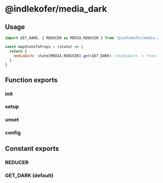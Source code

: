 # @indlekofer/media_dark

## Usage

```js
import GET_DARK, { REDUCER as MEDIA_REDUCER } from '@indlekofer/media_dark';

const mapStateToProps = (state) => {
  return {
    mediaDark: state[MEDIA_REDUCER].get(GET_DARK) //mediaDark -> true|false|null
  }
}

```

## Function exports

### init

### setup

### unset

### config

## Constant exports

### REDUCER

### GET_DARK (default)
